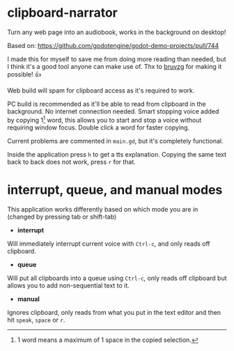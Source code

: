 # clipboard-narrator
Turn any web page into an audiobook, works in the background on desktop!

Based on: https://github.com/godotengine/godot-demo-projects/pull/744

I made this for myself to save me from doing more reading than needed, but I think it's a good tool anyone can make use of. Thx to [bruvzg](https://github.com/bruvzg) for making it possible! :+1:

Web build will spam for clipboard access as it's required to work.

PC build is recommended as it'll be able to read from clipboard in the background. No internet connection needed. Smart stopping voice added by copying 1[^1] word, this allows you to start and stop a voice without requiring window focus. Double click a word for faster copying.

Current problems are commented in `main.gd`, but it's completely functional.

Inside the application press `h` to get a tts explanation. Copying the same text back to back does not work, press `r` for that.

# interrupt, queue, and manual modes
This application works differently based on which mode you are in (changed by pressing tab or shift-tab)

- **interrupt**

Will immediately interrupt current voice with `Ctrl-c`, and only reads off clipboard.

- **queue**

Will put all clipboards into a queue using `Ctrl-c`, only reads off clipboard but allows you to add non-sequential text to it.

- **manual**

Ignores clipboard, only reads from what you put in the text editor and then hit `speak`, `space` or `r`.

[^1]:1 word means a maximum of 1 space in the copied selection.
